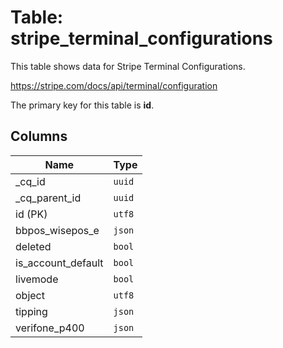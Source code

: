 # Table: stripe_terminal_configurations

This table shows data for Stripe Terminal Configurations.

https://stripe.com/docs/api/terminal/configuration

The primary key for this table is **id**.

## Columns

| Name          | Type          |
| ------------- | ------------- |
|_cq_id|`uuid`|
|_cq_parent_id|`uuid`|
|id (PK)|`utf8`|
|bbpos_wisepos_e|`json`|
|deleted|`bool`|
|is_account_default|`bool`|
|livemode|`bool`|
|object|`utf8`|
|tipping|`json`|
|verifone_p400|`json`|